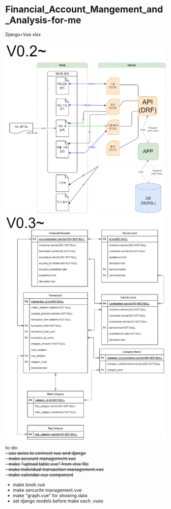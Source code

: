 # Financial_Account_Mangement_and_Analysis-for-me
 Django+Vue xlsx

<img src="https://github.com/MUGOFF/Financial_Account_Mangement_and_Analysis-for-me/blob/main/MD%20asset/img/BasicflowV0.2.png" />
<img src="https://github.com/MUGOFF/Financial_Account_Mangement_and_Analysis-for-me/blob/main/MD%20asset/img/ERD%20V0.3.png" />

to-do:  
<strike> - use axios to connect vue and django  </strike>  
<strike> - make account management.vue  </strike>  
<strike> - make "upload table.vue" from xlsx file  </strike>  
<strike> - make individual transaction management.vue  </strike>  
<strike> - make calendar.vue component  </strike>  
- make book.vue
- make sercurite management.vue  
- make "graph.vue" for showing data  
 - set django models before make each .vues
